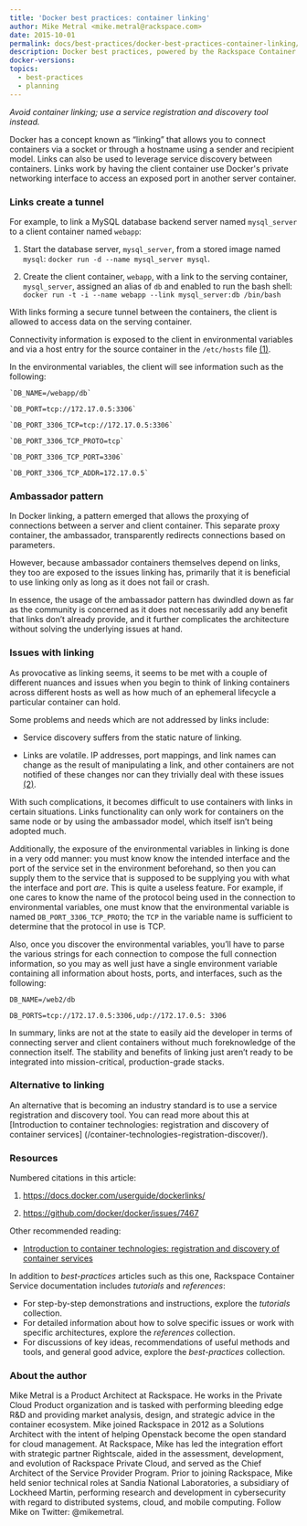 ```yaml
---
title: 'Docker best practices: container linking'
author: Mike Metral <mike.metral@rackspace.com>
date: 2015-10-01
permalink: docs/best-practices/docker-best-practices-container-linking/
description: Docker best practices, powered by the Rackspace Container Service
docker-versions:
topics:
  - best-practices
  - planning
---
```


*Avoid container linking; use a service registration and discovery tool instead.*

Docker has a concept known as “linking” that allows you to connect
containers via a socket or through a hostname using a sender and
recipient model. Links can also be used to leverage service discovery
between containers. Links work by having the client
container use Docker's private networking interface to
access an exposed port in another server container.

### Links create a tunnel

For example, to link a MySQL database backend server named `mysql_server` to a client container named `webapp`:

1. Start the database server, `mysql_server`, from a stored image named `mysql`:
   `docker run -d --name mysql_server mysql`.

2. Create the client container, `webapp`, with a link to the serving container, `mysql_server`,
   assigned an alias of `db` and enabled to run the bash shell:
   `docker run -t -i --name webapp --link mysql_server:db /bin/bash`

With links forming a secure tunnel between the containers,
the client is allowed to access data on the serving container.

Connectivity information is exposed to the client
in environmental variables and via a host entry for
the source container in the `/etc/hosts` file [(1)](#resources).

In the environmental variables, the client will see information
such as the following:

    `DB_NAME=/webapp/db`

    `DB_PORT=tcp://172.17.0.5:3306`

    `DB_PORT_3306_TCP=tcp://172.17.0.5:3306`

    `DB_PORT_3306_TCP_PROTO=tcp`

    `DB_PORT_3306_TCP_PORT=3306`

    `DB_PORT_3306_TCP_ADDR=172.17.0.5`

### Ambassador pattern

In Docker linking, a pattern emerged that allows the proxying of
connections between a server and client container. This separate proxy
container, the ambassador, transparently redirects connections based on parameters.

However, because ambassador containers themselves depend on links, they
too are exposed to the issues linking has, primarily that it is beneficial
to use linking only as long as it
does not fail or crash.

In essence, the usage of the ambassador pattern has dwindled down as far
as the community is concerned as it does not necessarily add any benefit
that links don’t already provide, and it further complicates the
architecture without solving the underlying issues at hand.

### Issues with linking

As provocative as linking seems, it seems to be met with a couple of
different nuances and issues when you begin to think of linking
containers across different hosts as well as how much of an ephemeral
lifecycle a particular container can hold.

Some problems and needs which are not addressed by links include:

-   Service discovery suffers from the static nature of linking.

-   Links are volatile. IP addresses, port mappings, and link names can
    change as the result of manipulating a link, and other containers
    are not notified of these changes nor can they trivially deal with
    these issues [(2)](#resources).

With such complications, it becomes difficult to use containers with links in
certain situations. Links functionality can only work for
containers on the same node or by using the ambassador model,
which itself isn’t being adopted much.

Additionally, the exposure of the environmental variables in linking is
done in a very odd manner:
you must know know the intended interface and the port of the service
set in the environment beforehand, so then you can supply them
to the service that is supposed to be
supplying you with what the interface and port
*are*. This is quite a useless feature. For example, if one cares
to know the name of the protocol being used in the connection to environmental variables, one must know that the environmental variable is named
`DB_PORT_3306_TCP_PROTO`; the `TCP` in the variable name is sufficient to determine that the protocol in use is TCP.

Also, once you discover the environmental variables, you’ll have to
parse the various strings for each connection to compose the full
connection information, so you may as well just have a single
environment variable containing all information about hosts, ports, and interfaces,
such as the following:

    DB_NAME=/web2/db

    DB_PORTS=tcp://172.17.0.5:3306,udp://172.17.0.5: 3306

In summary, links are not at the state to easily aid the developer in
terms of connecting server and client containers without much
foreknowledge of the connection itself. The stability and benefits of linking
just aren’t ready to be integrated into
mission-critical, production-grade stacks.

### Alternative to linking

An alternative that is becoming an industry standard is to use a
service registration and discovery tool. You can read more about this at
[Introduction to container technologies: registration and discovery of container services] (/container-technologies-registration-discover/).

<a name="resources"></a>
### Resources

Numbered citations in this article:

1. <https://docs.docker.com/userguide/dockerlinks/>

2. <https://github.com/docker/docker/issues/7467>

Other recommended reading:

- [Introduction to container technologies: registration and discovery of container services](/container-technologies-registration-discover/)

In addition to *best-practices* articles such as this one,
Rackspace Container Service documentation includes *tutorials* and *references*:

* For step-by-step demonstrations and instructions, explore the *tutorials* collection.
* For detailed information about how to solve specific issues or work with specific architectures,
  explore the *references* collection.
* For discussions of key ideas, recommendations of useful methods and tools, and
  general good advice, explore the *best-practices* collection.

### About the author

Mike Metral is a Product Architect at Rackspace. He works in the Private Cloud Product organization and is tasked with performing bleeding edge R&D and providing market analysis, design, and strategic advice in the container ecosystem. Mike joined Rackspace in 2012 as a Solutions Architect with the intent of helping Openstack become the open standard for cloud management. At Rackspace, Mike has led the integration effort with strategic partner Rightscale, aided in the assessment, development, and evolution of Rackspace Private Cloud, and served as the Chief Architect of the Service Provider Program. Prior to joining Rackspace, Mike held senior technical roles at Sandia National Laboratories, a subsidiary of Lockheed Martin, performing research and development in cybersecurity with regard to distributed systems, cloud, and mobile computing. Follow Mike on Twitter: @mikemetral.
